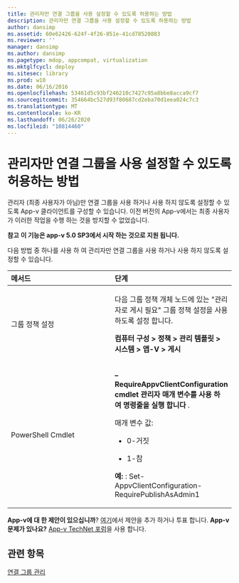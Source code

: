 ```yaml
---
title: 관리자만 연결 그룹을 사용 설정할 수 있도록 허용하는 방법
description: 관리자만 연결 그룹을 사용 설정할 수 있도록 허용하는 방법
author: dansimp
ms.assetid: 60e62426-624f-4f26-851e-41cd78520883
ms.reviewer: ''
manager: dansimp
ms.author: dansimp
ms.pagetype: mdop, appcompat, virtualization
ms.mktglfcycl: deploy
ms.sitesec: library
ms.prod: w10
ms.date: 06/16/2016
ms.openlocfilehash: 53461d5c93bf246210c7427c95a8bbe8acca9cf7
ms.sourcegitcommit: 354664bc527d93f80687cd2eba70d1eea024c7c3
ms.translationtype: MT
ms.contentlocale: ko-KR
ms.lasthandoff: 06/26/2020
ms.locfileid: "10814460"
---
```

# 관리자만 연결 그룹을 사용 설정할 수 있도록 허용하는 방법


관리자 (최종 사용자가 아님)만 연결 그룹을 사용 하거나 사용 하지 않도록 설정할 수 있도록 App-v 클라이언트를 구성할 수 있습니다. 이전 버전의 App-v에서는 최종 사용자가 이러한 작업을 수행 하는 것을 방지할 수 없었습니다.

**참고** 
 **이 기능은 app-v 5.0 SP3에서 시작 하는 것으로 지원 됩니다.**

 

다음 방법 중 하나를 사용 하 여 관리자만 연결 그룹을 사용 하거나 사용 하지 않도록 설정할 수 있습니다.

<table>
<colgroup>
<col width="50%" />
<col width="50%" />
</colgroup>
<thead>
<tr class="header">
<th align="left">메서드</th>
<th align="left">단계</th>
</tr>
</thead>
<tbody>
<tr class="odd">
<td align="left"><p>그룹 정책 설정</p></td>
<td align="left"><p>다음 그룹 정책 개체 노드에 있는 "관리자로 게시 필요" 그룹 정책 설정을 사용 하도록 설정 합니다.</p>
<p><strong>컴퓨터 구성 &gt; 정책 &gt; 관리 템플릿 &gt; 시스템 &gt; 앱-V &gt; 게시</strong></p></td>
</tr>
<tr class="even">
<td align="left"><p>PowerShell Cmdlet</p></td>
<td align="left"><p><strong> </strong> <strong> – RequireAppvClientConfiguration cmdlet 관리자 매개 변수를 사용 하 여 명령줄을 실행 합니다 </strong> .</p>
<p>매개 변수 값:</p>
<ul>
<li><p>0-거짓</p></li>
<li><p>1-참</p></li>
</ul>
<p><strong>예: </strong> : Set-AppvClientConfiguration-RequirePublishAsAdmin1</p></td>
</tr>
</tbody>
</table>

 

**App-v에 대 한 제안이 있으십니까**? [여기](http://appv.uservoice.com/forums/280448-microsoft-application-virtualization)에서 제안을 추가 하거나 투표 합니다. **App-v 문제가 있나요?** [App-v TechNet 포럼](https://social.technet.microsoft.com/Forums/home?forum=mdopappv)을 사용 합니다.

## 관련 항목


[연결 그룹 관리](managing-connection-groups.md)

 

 





